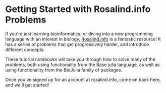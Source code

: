# Getting Started with Rosalind.info Problems

If you're just learning bioinformatics,
or diving into a new programming language with an interest in biology,
[Rosalind.info](https://rosalind.info/) is a fantastic resource!
It has a series of problems that get progressively harder,
and introduce different concepts.

These tutorial notebooks will take you through how to solve many of the problems,
both using functionality from the Base julia language,
as well as using functionality from the BioJulia family of packages.

Once you've signed up for an account at rosalind.info, come on back here,
and we'll get started!
